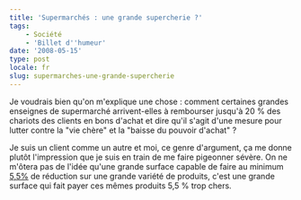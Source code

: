 ```yaml
---
title: 'Supermarchés : une grande supercherie ?'
tags:
    - Société
    - 'Billet d''humeur'
date: '2008-05-15'
type: post
locale: fr
slug: supermarches-une-grande-supercherie
---
```


Je voudrais bien qu'on m'explique une chose&nbsp;: comment certaines grandes enseignes de supermarché arrivent-elles à rembourser jusqu'à 20 % des chariots des clients en bons d'achat et dire qu'il s'agit d'une mesure pour lutter contre la "vie chère" et la "baisse du pouvoir d'achat"&nbsp;?

<!-- more -->

Je suis un client comme un autre et moi, ce genre d'argument, ça me donne plutôt l'impression que je suis en train de me faire pigeonner sévère. On ne m'ôtera pas de l'idée qu'une grande surface capable de faire au minimum [5,5%](http://www.lefigaro.fr/conso/2008/04/15/05007-20080415ARTFIG00445-carrefour-s-attaque-mollement-a-la-tva.php) de réduction sur une grande variété de produits, c'est une grande surface qui fait payer ces mêmes produits 5,5 % trop chers.
